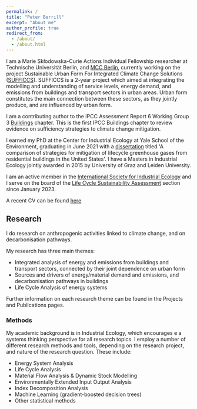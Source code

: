 ```yaml
---
permalink: /
title: "Peter Berrill"
excerpt: "About me"
author_profile: true
redirect_from: 
  - /about/
  - /about.html
---
```


I am a Marie Skłodowska-Curie Actions Individual Fellowship researcher at Technische Universität Berlin, and [MCC Berlin](https://www.mcc-berlin.net/ueber-uns/team/berrill-peter.html), currently working on the project Sustainable Urban Form For Integrated Climate Change Solutions ([SUFFICCS](https://peterberr.github.io/sufficcs/)).
SUFFICCS is a 2-year project which aimed at integrating the modelling and understanding of service levels, energy demand, and emissions from buildings and transport sectors in urban areas. Urban form constitutes the main connection between these sectors, as they jointly produce, and are influenced by urban form.

I am a contributing author to the IPCC Assessment Report 6 Working Group 3 [Buildings](https://www.ipcc.ch/report/ar6/wg3/downloads/report/IPCC_AR6_WGIII_Chapter09.pdf) chapter. This is the first IPCC Buildings chapter to review evidence on sufficiency strategies to climate change mitigation. 

I earned my PhD at the Center for Industrial Ecology at Yale School of the Environment, graduating in June 2021 with a [dissertation](https://elischolar.library.yale.edu/cgi/viewcontent.cgi?article=1012&context=gsas_dissertations) titled 'A comparison of strategies for mitigation of lifecycle greenhouse gases from residential buildings in the United States'. I have a Masters in Industrial Ecology jointly awarded in 2015 by University of Graz and Leiden University. 

I am an active member in the [International Society for Industrial Ecology](https://is4ie.org/) and I serve on the board of the [Life Cycle Sustainability Assessment](https://is4ie.org/sections/lifecycle) section since January 2023. 

A recent CV can be found [here](https://peterberr.github.io/files/Berrill_CV_Full_July_2023.pdf)

## Research

I do research on anthropogenic activities linked to climate change, and on decarbonisation pathways. 

My research has three main themes: 

 - Integrated analysis of energy and emissions from buildings and transport sectors, connected by their joint dependence on urban form
 - Sources and drivers of energy/material demand and emissions, and decarbonisation pathways in buildings
 - Life Cycle Analysis of energy systems

Further information on each research theme can be found in the Projects and Publications pages.

### Methods

My academic background is in Industrial Ecology, which encourages e a systems thinking perspective for all research topics. I employ a number of different research methods and tools, depending on the research project, and nature of the research question. These include:
 - Energy System Analysis
 - Life Cycle Analysis
 - Material Flow Analysis & Dynamic Stock Modelling
 - Environmentally Extended Input Output Analysis
 - Index Decomposition Analysis
 - Machine Learning (gradient-boosted decision trees)
 - Other statistical methods
